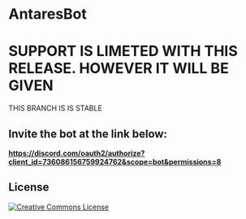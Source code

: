 # AntaresBot
# SUPPORT IS LIMETED WITH THIS RELEASE. HOWEVER IT WILL BE GIVEN
THIS BRANCH IS IS STABLE

## Invite the bot at the link below:
**https://discord.com/oauth2/authorize?client_id=736086156759924762&scope=bot&permissions=8**

## License

<a rel="license" href="http://creativecommons.org/licenses/by-nc-nd/3.0/"><img alt="Creative Commons License" style="border-width:0" src="https://i.creativecommons.org/l/by-nc-nd/3.0/88x31.png" /></a>
